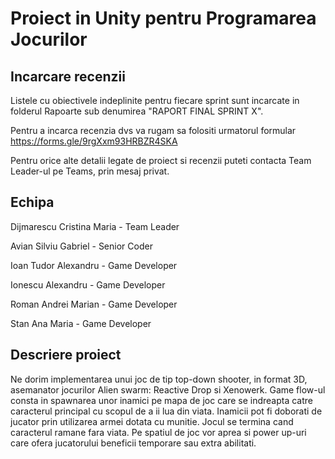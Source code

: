 # Proiect in Unity pentru Programarea Jocurilor

## Incarcare recenzii

Listele cu obiectivele indeplinite pentru fiecare sprint sunt incarcate in folderul Rapoarte sub denumirea "RAPORT FINAL SPRINT X".

Pentru a incarca recenzia dvs va rugam sa folositi urmatorul formular https://forms.gle/9rgXxm93HRBZR4SKA

Pentru orice alte detalii legate de proiect si recenzii puteti contacta Team Leader-ul pe Teams, prin mesaj privat. 



## Echipa

Dijmarescu Cristina Maria - Team Leader

Avian Silviu Gabriel - Senior Coder

Ioan Tudor Alexandru - Game Developer

Ionescu Alexandru - Game Developer

Roman Andrei Marian - Game Developer

Stan Ana Maria - Game Developer



## Descriere proiect

Ne dorim implementarea unui joc de tip top-down shooter, in format 3D, asemanator jocurilor Alien swarm: Reactive Drop si Xenowerk. Game flow-ul consta in spawnarea unor inamici pe mapa de joc care se indreapta catre caracterul principal cu scopul de a ii lua din viata. Inamicii pot fi doborati de jucator prin utilizarea armei dotata cu munitie. Jocul se termina cand caracterul ramane fara viata. Pe spatiul de joc vor aprea si power up-uri care ofera jucatorului beneficii temporare sau extra abilitati.
